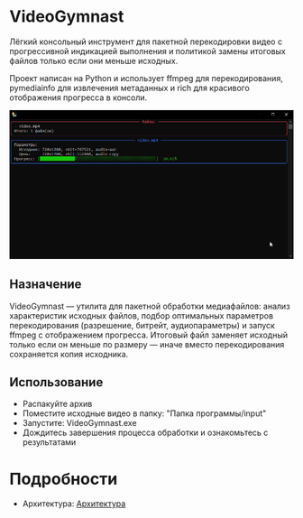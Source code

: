 # VideoGymnast

Лёгкий консольный инструмент для пакетной перекодировки видео с прогрессивной индикацией выполнения и политикой замены итоговых файлов только если они меньше исходных.

Проект написан на Python и использует ffmpeg для перекодирования, pymediainfo для извлечения метаданных и rich для красивого отображения прогресса в консоли.

![VideoGymnast - Screenshot](docs/_attachments/screenshot.png)

## Назначение

VideoGymnast — утилита для пакетной обработки медиафайлов: анализ характеристик исходных файлов, подбор оптимальных параметров перекодирования (разрешение, битрейт, аудиопараметры) и запуск ffmpeg с отображением прогресса. Итоговый файл заменяет исходный только если он меньше по размеру — иначе вместо перекодирования сохраняется копия исходника.

## Использование

- Распакуйте архив
- Поместите исходные видео в папку: "Папка программы/input"
- Запустите: VideoGymnast.exe
- Дождитесь завершения процесса обработки и ознакомьтесь с результатами

# Подробности

- Архитектура: [Архитектура](docs/architecture.md)
